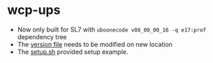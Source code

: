 # wcp-ups

 - Now only built for SL7 with `uboonecode v08_00_00_16 -q e17:prof` dependency tree
 - The [version file](https://github.com/HaiwangYu/wcp-ups/blob/master/wcp/v00_10_00.version) needs to be modified on new location
 - The [setup.sh](https://github.com/HaiwangYu/wcp-ups/blob/master/setup.sh) provided setup example.
